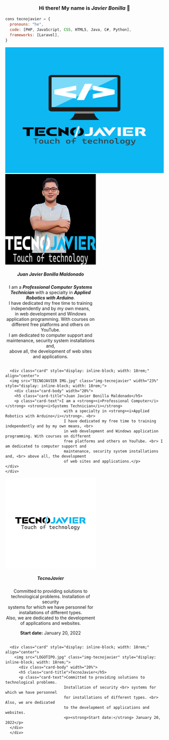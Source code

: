 <h3 align="center">Hi there! My name is <strong><i>Javier Bonilla</i></strong> 👋</h3>

```js
cons tecnojavier = {
  pronouns: "he",
  code: [PHP, JavaScript, CSS, HTML5, Java, C#, Python],
  frameworks: [Laravel],
}
```

<div class="img">
  <img src="AZUL.jpg" width="1200px" height="400px">
</img>

<!DOCTYPE html>
<html>
  <head>
  </head>
  
<body>
  <div class="card" style="display: inline-block; width: 18rem;" align="center">
    <img src="TECNOJAVIER IMG.jpg" class="img-tecnojavier" width="23%" style="display: inline-block; width: 18rem;">
      <div class="card-body" width="20%">
      <h5 class="card-title">Juan Javier Bonilla Maldonado</h5>
      <p class="card-text">I am a <strong><i>Professional Computer</i></strong> <strong><i>Systems Technician</i></strong>
                            with a specialty in <strong><i>Applied Robotics with Arduino</i></strong>. <br>
                            I have dedicated my free time to training independently and by my own means, <br>
                            in web development and Windows application programming. With courses on different 
                            free platforms and others on YouTube. <br> I am dedicated to computer support and 
                            maintenance, security system installations and, <br> above all, the development
                            of web sites and applications.</p>
  </div>
  </div>

  ```
    <div class="card" style="display: inline-block; width: 18rem;" align="center">
    <img src="TECNOJAVIER IMG.jpg" class="img-tecnojavier" width="23%" style="display: inline-block; width: 18rem;">
      <div class="card-body" width="20%">
      <h5 class="card-title">Juan Javier Bonilla Maldonado</h5>
      <p class="card-text">I am a <strong><i>Professional Computer</i></strong> <strong><i>Systems Technician</i></strong>
                            with a specialty in <strong><i>Applied Robotics with Arduino</i></strong>. <br>
                            I have dedicated my free time to training independently and by my own means, <br>
                            in web development and Windows application programming. With courses on different 
                            free platforms and others on YouTube. <br> I am dedicated to computer support and 
                            maintenance, security system installations and, <br> above all, the development
                            of web sites and applications.</p>
  </div>
  </div>
```
  
  <div class="card" style="display: inline-block; width: 18rem;" align="center">
    <img src="LOGOTIPO.jpg" class="img-tecnojavier" style="display: inline-block; width: 18rem;">
      <div class="card-body" width="20%">
      <h5 class="card-title">TecnoJavier</h5>
      <p class="card-text">Committed to providing solutions to technological problems. 
                          Installation of security <br> systems for which we have personnel 
                          for installations of different types. <br> Also, we are dedicated 
                          to the development of applications and websites. 
                          <p><strong>Start date:</strong> January 20, 2022</p>
  </div>
  </div>
  
</body>
</html>

```
  <div class="card" style="display: inline-block; width: 18rem;" align="center">
    <img src="LOGOTIPO.jpg" class="img-tecnojavier" style="display: inline-block; width: 18rem;">
      <div class="card-body" width="20%">
      <h5 class="card-title">TecnoJavier</h5>
      <p class="card-text">Committed to providing solutions to technological problems. 
                          Installation of security <br> systems for which we have personnel 
                          for installations of different types. <br> Also, we are dedicated 
                          to the development of applications and websites. 
                          <p><strong>Start date:</strong> January 20, 2022</p>
  </div>
  </div>
```

<!--
**tecnojavier/tecnojavier** is a ✨ _special_ ✨ repository because its `README.md` (this file) appears on your GitHub profile.

Here are some ideas to get you started:

- 🔭 I’m currently working on ...
- 🌱 I’m currently learning ...
- 👯 I’m looking to collaborate on ...
- 🤔 I’m looking for help with ...
- 💬 Ask me about ...
- 📫 How to reach me: ...
- 😄 Pronouns: ...
- ⚡ Fun fact: ...
-->
